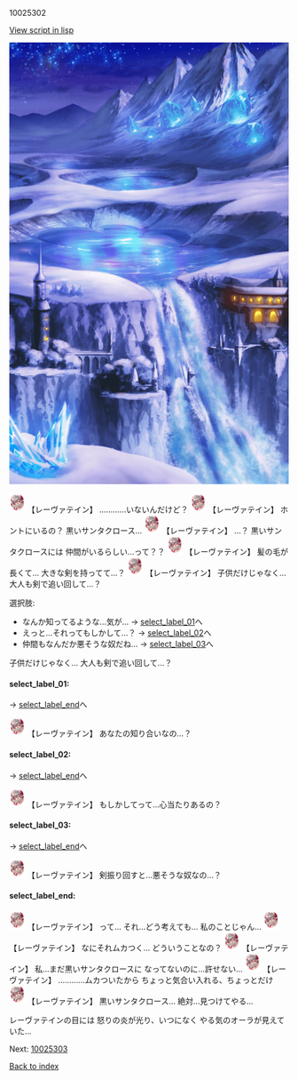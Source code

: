 10025302

[View script in lisp](../scripts/10025302.txt)

![highland_snow.png](../images/backgrounds/highland_snow.png)

<img src="../images/units/100251.png" alt="100251.png" height="34"/>
【レーヴァテイン】
…………いないんだけど？

<img src="../images/units/100251.png" alt="100251.png" height="34"/>
【レーヴァテイン】
ホントにいるの？
黒いサンタクロース…

<img src="../images/units/100251.png" alt="100251.png" height="34"/>
【レーヴァテイン】
…？
黒いサンタクロースには
仲間がいるらしい…って？？

<img src="../images/units/100251.png" alt="100251.png" height="34"/>
【レーヴァテイン】
髪の毛が長くて…
大きな剣を持ってて…？

<img src="../images/units/100251.png" alt="100251.png" height="34"/>
【レーヴァテイン】
子供だけじゃなく…
大人も剣で追い回して…？

選択肢:
- なんか知ってるような…気が… → [select_label_01](#select_label_01)へ
- えっと…それってもしかして…？ → [select_label_02](#select_label_02)へ
- 仲間もなんだか悪そうな奴だね… → [select_label_03](#select_label_03)へ

子供だけじゃなく…
大人も剣で追い回して…？

#### select_label_01:
 → [select_label_end](#select_label_end)へ

<img src="../images/units/100251.png" alt="100251.png" height="34"/>
【レーヴァテイン】
あなたの知り合いなの…？

#### select_label_02:
 → [select_label_end](#select_label_end)へ

<img src="../images/units/100251.png" alt="100251.png" height="34"/>
【レーヴァテイン】
もしかしてって…心当たりあるの？

#### select_label_03:
 → [select_label_end](#select_label_end)へ

<img src="../images/units/100251.png" alt="100251.png" height="34"/>
【レーヴァテイン】
剣振り回すと…悪そうな奴なの…？

#### select_label_end:

<img src="../images/units/100251.png" alt="100251.png" height="34"/>
【レーヴァテイン】
って…
それ…どう考えても…
私のことじゃん…

<img src="../images/units/100251.png" alt="100251.png" height="34"/>
【レーヴァテイン】
なにそれムカつく…
どういうことなの？

<img src="../images/units/100251.png" alt="100251.png" height="34"/>
【レーヴァテイン】
私…まだ黒いサンタクロースに
なってないのに…許せない…

<img src="../images/units/100251.png" alt="100251.png" height="34"/>
【レーヴァテイン】
…………ムカついたから
ちょっと気合い入れる、ちょっとだけ

<img src="../images/units/100251.png" alt="100251.png" height="34"/>
【レーヴァテイン】
黒いサンタクロース…
絶対…見つけてやる…

レーヴァテインの目には
怒りの炎が光り、いつになく
やる気のオーラが見えていた…

Next: [10025303](10025303.md)

[Back to index](index.md)
